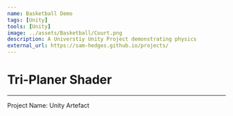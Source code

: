 ```yaml
---
name: Basketball Demo
tags: [Unity]
tools: [Unity]
image: ../assets/Basketball/Court.png
description: A Universtiy Unity Project demonstrating physics
external_url: https://sam-hedges.github.io/projects/
---
```


# **Tri-Planer Shader**

---

Project Name: Unity Artefact
